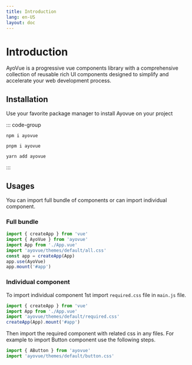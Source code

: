 ```yaml
---
title: Introduction
lang: en-US
layout: doc
---
```


# Introduction

AyoVue is a progressive vue components library with a comprehensive collection of reusable rich UI components designed to simplify and accelerate your web development process.

## Installation

Use your favorite package manager to install Ayovue on your project

::: code-group

```sh[npm]
npm i ayovue
```

```sh[pnpm]
pnpm i ayovue
```

```sh[yarn]
yarn add ayovue
```

:::

<!-- ## CDN

Coming Soon... -->

<!-- You can also add AyoVue in your project from CDN:

```html -->
<!-- import stylesheet -->
<!-- <link rel="stylesheet" href="https://unpkg.com/ayovue@1.0.1/themes/default/all.css" /> -->
<!-- import ayovue -->
<!-- <script src="https://unpkg.com/ayovue@1.0.1/dist/ayovue.min.js"></script> -->
<!-- ``` -->

## Usages

You can import full bundle of components or can import individual component.

### Full bundle

<!-- Coming Soon... -->

```js [main.js]
import { createApp } from 'vue'
import { AyoVue } from 'ayovue'
import App from './App.vue'
import 'ayovue/themes/default/all.css'
const app = createApp(App)
app.use(AyoVue)
app.mount('#app')
```

### Individual component

To import individual component 1st import `required.css` file in <code>main.js</code> file.

```js [main.js]
import { createApp } from 'vue'
import App from './App.vue'
import 'ayovue/themes/default/required.css'
createApp(App).mount('#app')
```

Then import the required component with related css in any files.
For example to import Button component use the following steps.

```js
import { AButton } from 'ayovue'
import 'ayovue/themes/default/button.css'
```
